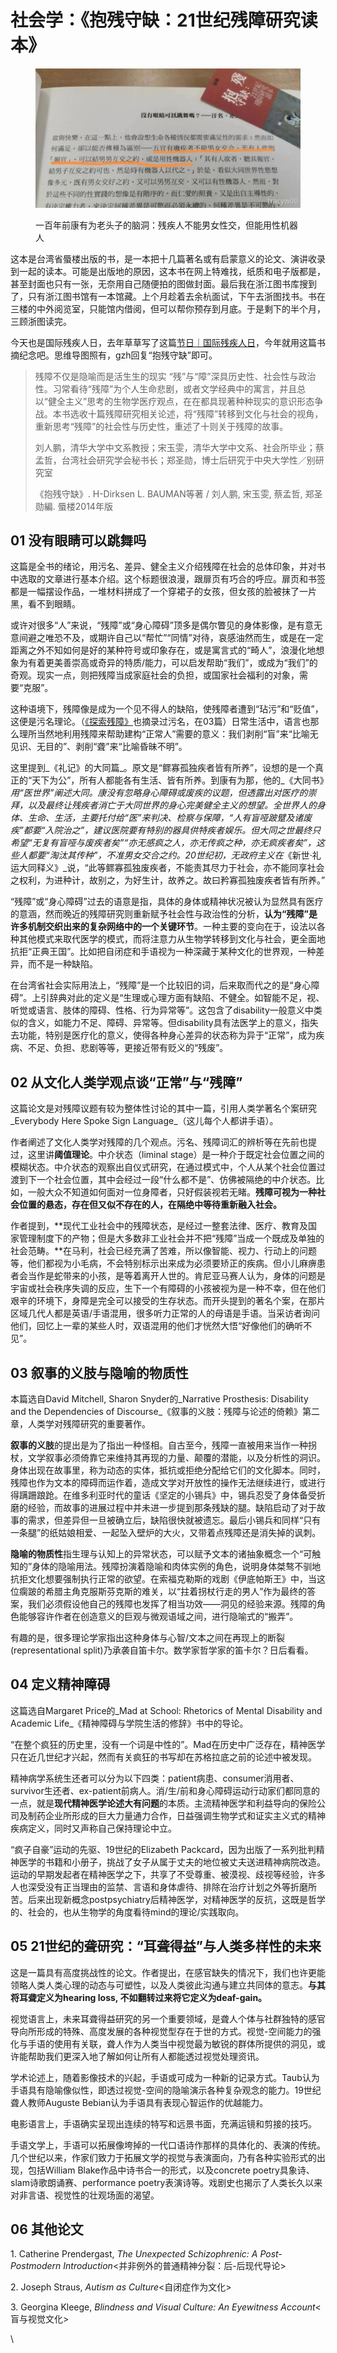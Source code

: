 # 社会学：《抱残守缺：21世纪残障研究读本》

<figure><img src="../../.gitbook/assets/640 (15).jpg" alt=""><figcaption><p>一百年前康有为老头子的脑洞：残疾人不能男女性交，但能用性机器人</p></figcaption></figure>

这本是台湾省蜃楼出版的书，是一本把十几篇著名或有启蒙意义的论文、演讲收录到一起的读本。可能是出版地的原因，这本书在网上特难找，纸质和电子版都是，甚至封面也只有一张，无奈用自己随便拍的图做封面。最后我在浙江图书库搜到了，只有浙江图书馆有一本馆藏。上个月趁着去余杭面试，下午去浙图找书。书在三楼的中外阅览室，只能馆内借阅，但可以帮你预存到月底。于是剩下的半个月，三顾浙图读完。

今天也是国际残疾人日，去年草草写了这篇[节日｜国际残疾人日](http://mp.weixin.qq.com/s?\_\_biz=Mzg5NDYxMzU4Ng==\&mid=2247484206\&idx=1\&sn=f46aca6dfbd71d132c6b763c5dc86483\&chksm=c01da213f76a2b057dddd8fa2f8031baaf9a76c05c932432cba9803dc4294204de3e3f23829e\&scene=21#wechat\_redirect)，今年就用这篇书摘纪念吧。思维导图照有，gzh回复“抱残守缺”即可。

> 残障不仅是隐喻而是活生生的现实 “残”与“障”深具历史性、社会性与政治性。习常看待“残障”为个人生命悲剧，或者文学经典中的寓言，并且总以“健全主义”思考的生物学医疗观点，在在都具现著种种现实的意识形态争战。本书选收十篇残障研究相关论述，将“残障”转移到文化与社会的视角，重新思考“残障”的社会性与历史性，重述了十则关于残障的故事。
>
> 刘人鹏，清华大学中文系教授；宋玉雯，清华大学中文系、社会所毕业；蔡孟哲，台湾社会研究学会秘书长；郑圣勋，博士后研究于中央大学性／别研究室
>
>
>
> 《抱残守缺》. H-Dirksen L. BAUMAN等著 / 刘人鹏, 宋玉雯, 蔡孟哲, 郑圣勋編. 蜃楼2014年版



## 01  没有眼睛可以跳舞吗 <a href="#xcmqz" id="xcmqz"></a>

这篇是全书的绪论，用污名、差异、健全主义介绍残障在社会的总体印象，并对书中选取的文章进行基本介绍。这个标题很浪漫，跟扉页有巧合的呼应。扉页和书签都是一幅摆设作品，一堆材料拼成了一个穿裙子的女孩，但女孩的脸被抹了一片黑，看不到眼睛。

或许对很多“人”来说，“残障”或“身心障碍”顶多是偶尔瞥见的身体影像，是有意无意间避之唯恐不及，或期许自己以“帮忙”“同情”对待，哀感油然而生，或是在一定距离之外不知如何是好的某种符号或印象存在，或是寓言式的“畸人”，浪漫化地想象为有着更美善崇高或奇异的特质/能力，可以启发帮助“我们”，或成为“我们”的奇观。现实一点，则把残障当成家庭社会的负担，或国家社会福利的对象，需要“克服”。

这种语境下，残障像是成为一个见不得人的缺陷，使残障者遭到“玷污”和“贬值”，这便是污名理论。（[《探索残障》](http://mp.weixin.qq.com/s?\_\_biz=Mzg5NDYxMzU4Ng==\&mid=2247484714\&idx=1\&sn=8077dab5dd913fa44f1dab4932bc61c7\&chksm=c01da417f76a2d01cc50f35e0198f06bccebbc164329e036c11dca97335d70bc9f594ecb7df4\&scene=21#wechat\_redirect)也摘录过污名，在03篇）日常生活中，语言也那么理所当然地利用残障来帮助建构“正常人”需要的意义：我们剥削“盲”来“比喻无见识、无目的”、剥削“聋”来“比喻昏昧不明”。

这里提到_《礼记》的大同篇_。原文是“鳏寡孤独疾者皆有所养”，设想的是一个真正的“天下为公”，所有人都能各有生活、皆有所养。到康有为那，他的_《大同书》_用“医世界”阐述大同。康没有忽略身心障碍或废疾的议题，但透露出对医疗的崇拜，以及最终让残疾者消亡于大同世界的身心完美健全主义的想望。全世界人的身体、生命、生活，主要托付给“医”来判决、检察与保障，“人有盲哑跛躄及诸废疾”都要“入院治之”，建议医院要有特别的器具供特疾者娱乐。但大同之世最终只希望“无复有盲哑与废疾者矣”“亦无感疯之人，亦无传疯之种，亦无疯疾者矣”，这些人都要“淘汰其传种”，不准男女交合之约。20世纪初，无政府主义在_《新世·礼运大同释义》_说，“此等鳏寡孤独废疾者，不能责其尽力于社会，亦不能同享社会之权利，为进种计，故别之，为好生计，故养之。故曰矜寡孤独废疾者皆有所养。”

“残障”或“身心障碍”过去的语意是指，具体的身体或精神状况被认为显然具有医疗的意涵，然而晚近的残障研究则重新赋予社会性与政治性的分析，**认为“残障”是许多机制交织出来的复杂网络中的一个关键环节**。一种主要的变向在于，设法以各种其他模式来取代医学的模式，而将注意力从生物学转移到文化与社会，更全面地抗拒“正典王国”。比如把自闭症和手语视为一种深藏于某种文化的世界观，一种差异，而不是一种缺陷。

在台湾省社会实际用法上，“残障”是一个比较旧的词，后来取而代之的是“身心障碍”。上引辞典对此的定义是“生理或心理方面有缺陷、不健全。如智能不足，视、听觉或语言、肢体的障碍、性格、行为异常等”。这包含了disability一般意义中类似的含义，如能力不足、障碍、异常等。但disability具有法医学上的意义，指失去功能，特别是医疗化的意义，使得各种身心差异的状态称为异于“正常”，成为疾病、不足、负担、悲剧等等，更接近带有贬义的“残废”。



## 02 从文化人类学观点谈“正常”与“残障” <a href="#u1v7b" id="u1v7b"></a>

这篇论文是对残障议题有较为整体性讨论的其中一篇，引用人类学著名个案研究_Everybody Here Spoke Sign Language_（这儿每个人都讲手语）。

作者阐述了文化人类学对残障的几个观点。污名、残障词汇的辨析等在先前也提过，这里讲**阈值理论**。中介状态（liminal stage）是一种介于既定社会位置之间的模糊状态。中介状态的观察出自仪式研究，在通过模式中，个人从某个社会位置过渡到下一个社会位置，其中会经过一段“什么都不是”、仿佛被隔绝的中介状态。比如，一般大众不知道如何面对一位身障者，只好假装视若无睹。**残障可视为一种社会位置的悬态，存在但又似不存在的人，在隔绝中等待重新融入社会。**

作者提到，**现代工业社会中的残障状态，是经过一整套法律、医疗、教育及国家管理制度下的产物；但是大多数非工业社会并不把“残障”当成一个既成及单独的社会范畴。**在马利，社会已经充满了苦难，所以像智能、视力、行动上的问题等，他们都视为小毛病，不会特别标示出来成为必须要矫正的疾病。但小儿麻痹患者会当作是蛇带来的小孩，是等着离开人世的。肯尼亚马赛人认为，身体的问题是宇宙或社会秩序失调的反应，生下一个有障碍的小孩被视为是一种不幸，但在他们艰辛的环境下，身障是完全可以接受的生存状态。而开头提到的著名个案，在那片区域几代人都是英语/手语混用，很多听力正常的人的母语是手语。当采访者询问他们，回忆上一辈的某些人时，双语混用的他们才恍然大悟“好像他们的确听不见”。



## 03 叙事的义肢与隐喻的物质性 <a href="#pi6xq" id="pi6xq"></a>

本篇选自David Mitchell, Sharon Snyder的_Narrative Prosthesis: Disability and the Dependencies of Discourse_《叙事的义肢：残障与论述的倚赖》第二章，人类学对残障研究的重要著作。

**叙事的义肢**的提出是为了指出一种怪相。自古至今，残障一直被用来当作一种拐杖，文学叙事必须倚靠它来维持其再现的力量、颠覆的潜能，以及分析性的洞识。身体出现在故事里，称为动态的实体，抵抗或拒绝分配给它们的文化脚本。同时，残障也作为文本的障碍而运作着，造成文学对开放性的操作无法继续进行，或进行得蹒跚踉跄。在维多利亚时代的童话《坚定的小锡兵》中，锡兵忍受了身体备受折磨的经验，而故事的进展过程中并未进一步提到那条残缺的腿。缺陷启动了对于故事的需求，但差异但一旦被确立后，缺陷很快就被遗忘。最后小锡兵和同样“只有一条腿”的纸姑娘相爱、一起坠入壁炉的大火，又带着点残障还是消失掉的讽刺。

**隐喻的物质性**指生理与认知上的异常状态，可以赋予文本的诸抽象概念一个“可触知的”身体的隐喻用法。残障扮演着隐喻和肉体实例的角色，说明身体桀骜不驯地抗拒文化想要强制执行正常的欲望。在索福克勒斯的戏剧《伊底帕斯王》中，当这位瘸跛的希腊主角克服斯芬克斯的难关，以“拄着拐杖行走的男人”作为最终的答案，我们必须假设他自己的残障也发挥了相当功效——洞见的经验来源。残障的角色能够容许作者在创造意义的巨观与微观语域之间，进行隐喻式的“搬弄”。

有趣的是，很多理论学家指出这种身体与心智/文本之间在再现上的断裂(representational split)乃承袭自笛卡尔。数学家哲学家的笛卡尔？日后看看。



## 04 定义精神障碍 <a href="#yjzf0" id="yjzf0"></a>

这篇选自Margaret Price的_Mad at School: Rhetorics of Mental Disability and Academic Life_《精神障碍与学院生活的修辞》书中的导论。

“在整个疯狂的历史里，没有一个词是中性的”。Mad在历史中广泛存在，精神医学只在近几世纪才兴起，然而有关疯狂的书写却在苏格拉底之前的论述中被发现。

精神病学系统生还者可以分为以下四类：patient病患、consumer消用者、survivor生还者、ex-patient前病人。消/生/前和身心障碍运动行动家们都同意的一点，就是**现代精神医学论述大有问题**的本质。主流精神医学和利益导向的保险公司及制药企业所形成的巨大力量通力合作，日益强调生物学式和证实主义式的精神疾病定义，同时又声称自己保持理论中立。

“疯子自豪”运动的先驱、19世纪的Elizabeth Packcard，因为出版了一系列批判精神医学的书籍和小册子，挑战了女子从属于丈夫的地位被丈夫送进精神病院改造。运动的早期发起者在精神医学之下，共享了不受尊重、被漠视、歧视等经验，许多人也深受没有正当理由的监禁、言语和身体虐待、排除在治疗计划之外等折磨所苦。后来出现新概念postpsychiatry后精神医学，对精神医学的反抗，这既是哲学的、社会的，也从生物学的角度看待mind的理论/实践取向。



## 05 21世纪的聋研究：“耳聋得益”与人类多样性的未来 <a href="#i1wwv" id="i1wwv"></a>

这是一篇具有高度挑战性的论文。作者提出，在感官缺失的情况下，我们也许更能领略人类人类心理的动态与可塑性，以及人类彼此沟通与建立共同体的意志。**与其将耳聋定义为hearing loss, 不如翻转过来将它定义为deaf-gain。**

视觉语言上，未来耳聋得益研究的另一个重要领域，是聋人个体与社群独特的感官导向所形成的特殊、高度发展的各种视觉型存在于世的方式。视觉-空间能力的强化与手语的使用有关联，聋人作为人类当中视觉最为敏锐的群体所提供的洞见，或许能帮助我们更深入地了解如何让所有人都能透过视觉处理资讯。

学术论述上，随着影像技术的兴起，手语或可成为一种新的记录方式。Taub认为手语具有隐喻像似性，即透过视觉-空间的隐喻演示各种复杂观念的能力。19世纪聋人教师Auguste Bebian认为手语具有表现心智运作的优越能力。

电影语言上，手语确实呈现出连续的特写和远景书面，充满运镜和剪接的技巧。

手语文学上，手语可以拓展像垮掉的一代口语诗作那样的具体化的、表演的传统。几个世纪以来，作家们致力于拓展文学的视觉与表演面向，乃有各种实验形式的出现，包括William Blake作品中诗书合一的形式，以及concrete poetry具象诗、slam诗歌朗诵赛、performance poetry表演诗等。戏剧史也揭示了人类长久以来对非言语、视觉性的壮观场面的渴望。



## 06 其他论文 <a href="#kyrxr" id="kyrxr"></a>

1\. Catherine Prendergast, _The Unexpected Schizophrenic: A Post-Postmodern Introduction_<并非例外的普通精神分裂：后-后现代导论>

2\. Joseph Straus, _Autism as Culture_<自闭症作为文化>

3\. Georgina Kleege, _Blindness and Visual Culture: An Eyewitness Account_<盲与视觉文化>

\
